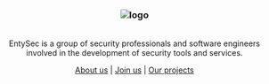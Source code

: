 <h3 align="center"><img src="https://entysec.netlify.app/img/banner.png" alt="logo"></h3>

<p align="center">
    <br>EntySec is a group of security professionals and software engineers
    <br>involved in the development of security tools and services.
    <br>
    <p align="center"><a href="https://entysec.netlify.app">About us</a> | <a href="entysec@gmail.com">Join us</a> | <a href="https://github.com/orgs/EntySec/repositories">Our projects</a><p>
</p>
